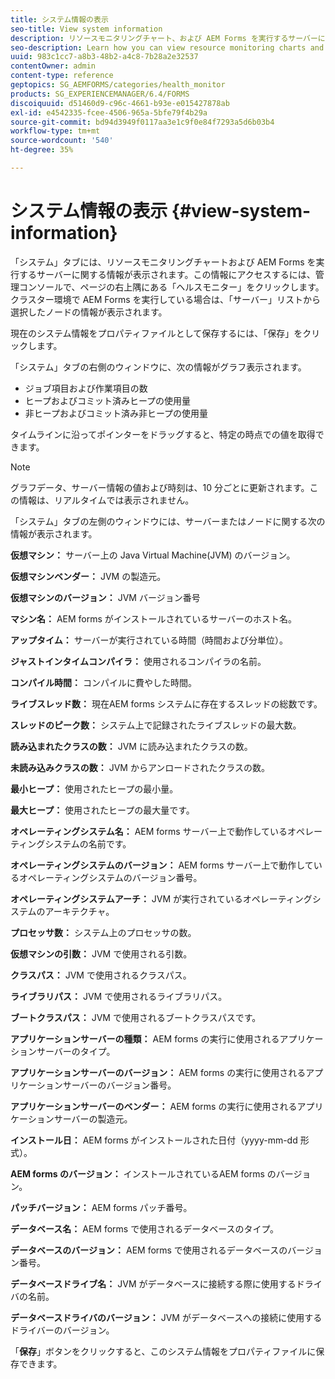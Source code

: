 ```yaml
---
title: システム情報の表示
seo-title: View system information
description: リソースモニタリングチャート、および AEM Forms を実行するサーバーに関する情報を表示する方法について説明します。
seo-description: Learn how you can view resource monitoring charts and information about the server that is running AEM forms.
uuid: 983c1cc7-a8b3-48b2-a4c8-7b28a2e32537
contentOwner: admin
content-type: reference
geptopics: SG_AEMFORMS/categories/health_monitor
products: SG_EXPERIENCEMANAGER/6.4/FORMS
discoiquuid: d51460d9-c96c-4661-b93e-e015427878ab
exl-id: e4542335-fcee-4506-965a-5bfe79f4b29a
source-git-commit: bd94d3949f0117aa3e1c9f0e84f7293a5d6b03b4
workflow-type: tm+mt
source-wordcount: '540'
ht-degree: 35%

---
```


# システム情報の表示 {#view-system-information}

「システム」タブには、リソースモニタリングチャートおよび AEM Forms を実行するサーバーに関する情報が表示されます。この情報にアクセスするには、管理コンソールで、ページの右上隅にある「ヘルスモニター」をクリックします。クラスター環境で AEM Forms を実行している場合は、「サーバー」リストから選択したノードの情報が表示されます。

現在のシステム情報をプロパティファイルとして保存するには、「保存」をクリックします。

「システム」タブの右側のウィンドウに、次の情報がグラフ表示されます。

* ジョブ項目および作業項目の数
* ヒープおよびコミット済みヒープの使用量
* 非ヒープおよびコミット済み非ヒープの使用量

タイムラインに沿ってポインターをドラッグすると、特定の時点での値を取得できます。

>[!NOTE]
>
>グラフデータ、サーバー情報の値および時刻は、10 分ごとに更新されます。この情報は、リアルタイムでは表示されません。

「システム」タブの左側のウィンドウには、サーバーまたはノードに関する次の情報が表示されます。

**仮想マシン：** サーバー上の Java Virtual Machine(JVM) のバージョン。

**仮想マシンベンダー：** JVM の製造元。

**仮想マシンのバージョン：** JVM バージョン番号

**マシン名：** AEM forms がインストールされているサーバーのホスト名。

**アップタイム：** サーバーが実行されている時間（時間および分単位）。

**ジャストインタイムコンパイラ：** 使用されるコンパイラの名前。

**コンパイル時間：** コンパイルに費やした時間。

**ライブスレッド数：** 現在AEM forms システムに存在するスレッドの総数です。

**スレッドのピーク数：** システム上で記録されたライブスレッドの最大数。

**読み込まれたクラスの数：** JVM に読み込まれたクラスの数。

**未読み込みクラスの数：** JVM からアンロードされたクラスの数。

**最小ヒープ：** 使用されたヒープの最小量。

**最大ヒープ：** 使用されたヒープの最大量です。

**オペレーティングシステム名：** AEM forms サーバー上で動作しているオペレーティングシステムの名前です。

**オペレーティングシステムのバージョン：** AEM forms サーバー上で動作しているオペレーティングシステムのバージョン番号。

**オペレーティングシステムアーチ：** JVM が実行されているオペレーティングシステムのアーキテクチャ。

**プロセッサ数：** システム上のプロセッサの数。

**仮想マシンの引数：** JVM で使用される引数。

**クラスパス：** JVM で使用されるクラスパス。

**ライブラリパス：** JVM で使用されるライブラリパス。

**ブートクラスパス：** JVM で使用されるブートクラスパスです。

**アプリケーションサーバーの種類：** AEM forms の実行に使用されるアプリケーションサーバーのタイプ。

**アプリケーションサーバーのバージョン：** AEM forms の実行に使用されるアプリケーションサーバーのバージョン番号。

**アプリケーションサーバーのベンダー：** AEM forms の実行に使用されるアプリケーションサーバーの製造元。

**インストール日：** AEM forms がインストールされた日付（yyyy-mm-dd 形式）。

**AEM forms のバージョン：** インストールされているAEM forms のバージョン。

**パッチバージョン：** AEM forms パッチ番号。

**データベース名：** AEM forms で使用されるデータベースのタイプ。

**データベースのバージョン：** AEM forms で使用されるデータベースのバージョン番号。

**データベースドライブ名：** JVM がデータベースに接続する際に使用するドライバの名前。

**データベースドライバのバージョン：** JVM がデータベースへの接続に使用するドライバーのバージョン。

「**保存**」ボタンをクリックすると、このシステム情報をプロパティファイルに保存できます。
